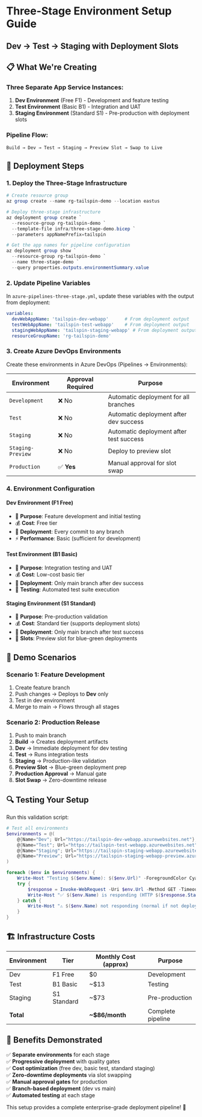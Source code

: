 # Three-Stage Environment Setup Guide
## Dev → Test → Staging with Deployment Slots

## 📋 What We're Creating

### **Three Separate App Service Instances:**
1. **Dev Environment** (Free F1) - Development and feature testing
2. **Test Environment** (Basic B1) - Integration and UAT 
3. **Staging Environment** (Standard S1) - Pre-production with deployment slots

### **Pipeline Flow:**
```
Build → Dev → Test → Staging → Preview Slot → Swap to Live
```

## 🚀 Deployment Steps

### 1. Deploy the Three-Stage Infrastructure
```powershell
# Create resource group
az group create --name rg-tailspin-demo --location eastus

# Deploy three-stage infrastructure
az deployment group create `
  --resource-group rg-tailspin-demo `
  --template-file infra/three-stage-demo.bicep `
  --parameters appNamePrefix=tailspin

# Get the app names for pipeline configuration
az deployment group show `
  --resource-group rg-tailspin-demo `
  --name three-stage-demo `
  --query properties.outputs.environmentSummary.value
```

### 2. Update Pipeline Variables
In `azure-pipelines-three-stage.yml`, update these variables with the output from deployment:
```yaml
variables:
  devWebAppName: 'tailspin-dev-webapp'      # From deployment output
  testWebAppName: 'tailspin-test-webapp'    # From deployment output  
  stagingWebAppName: 'tailspin-staging-webapp' # From deployment output
  resourceGroupName: 'rg-tailspin-demo'
```

### 3. Create Azure DevOps Environments
Create these environments in Azure DevOps (Pipelines → Environments):

| Environment | Approval Required | Purpose |
|-------------|------------------|---------|
| `Development` | ❌ No | Automatic deployment for all branches |
| `Test` | ❌ No | Automatic deployment after dev success |
| `Staging` | ❌ No | Automatic deployment after test success |
| `Staging-Preview` | ❌ No | Deploy to preview slot |
| `Production` | ✅ **Yes** | Manual approval for slot swap |

### 4. Environment Configuration

#### **Dev Environment (F1 Free)**
- 🎯 **Purpose**: Feature development and initial testing
- 💰 **Cost**: Free tier
- 🔄 **Deployment**: Every commit to any branch
- ⚡ **Performance**: Basic (sufficient for development)

#### **Test Environment (B1 Basic)** 
- 🎯 **Purpose**: Integration testing and UAT
- 💰 **Cost**: Low-cost basic tier
- 🔄 **Deployment**: Only main branch after dev success
- 🧪 **Testing**: Automated test suite execution

#### **Staging Environment (S1 Standard)**
- 🎯 **Purpose**: Pre-production validation
- 💰 **Cost**: Standard tier (supports deployment slots)
- 🔄 **Deployment**: Only main branch after test success
- 🔄 **Slots**: Preview slot for blue-green deployments

## 🎯 Demo Scenarios

### **Scenario 1: Feature Development**
1. Create feature branch
2. Push changes → Deploys to **Dev** only
3. Test in dev environment
4. Merge to main → Flows through all stages

### **Scenario 2: Production Release**
1. Push to main branch
2. **Build** → Creates deployment artifacts
3. **Dev** → Immediate deployment for dev testing
4. **Test** → Runs integration tests
5. **Staging** → Production-like validation
6. **Preview Slot** → Blue-green deployment prep
7. **Production Approval** → Manual gate
8. **Slot Swap** → Zero-downtime release

## 🔍 Testing Your Setup

Run this validation script:
```powershell
# Test all environments
$environments = @(
    @{Name="Dev"; Url="https://tailspin-dev-webapp.azurewebsites.net"},
    @{Name="Test"; Url="https://tailspin-test-webapp.azurewebsites.net"},
    @{Name="Staging"; Url="https://tailspin-staging-webapp.azurewebsites.net"},
    @{Name="Preview"; Url="https://tailspin-staging-webapp-preview.azurewebsites.net"}
)

foreach ($env in $environments) {
    Write-Host "Testing $($env.Name): $($env.Url)" -ForegroundColor Cyan
    try {
        $response = Invoke-WebRequest -Uri $env.Url -Method GET -TimeoutSec 10
        Write-Host "✅ $($env.Name) is responding (HTTP $($response.StatusCode))" -ForegroundColor Green
    } catch {
        Write-Host "⚠️ $($env.Name) not responding (normal if not deployed yet)" -ForegroundColor Yellow
    }
}
```

## 🏗️ Infrastructure Costs

| Environment | Tier | Monthly Cost (approx) | Purpose |
|-------------|------|----------------------|---------|
| Dev | F1 Free | $0 | Development |
| Test | B1 Basic | ~$13 | Testing |
| Staging | S1 Standard | ~$73 | Pre-production |
| **Total** | | **~$86/month** | Complete pipeline |

## 🎊 Benefits Demonstrated

✅ **Separate environments** for each stage  
✅ **Progressive deployment** with quality gates  
✅ **Cost optimization** (free dev, basic test, standard staging)  
✅ **Zero-downtime deployments** via slot swapping  
✅ **Manual approval gates** for production  
✅ **Branch-based deployment** (dev vs main)  
✅ **Automated testing** at each stage  

This setup provides a complete enterprise-grade deployment pipeline! 🚀